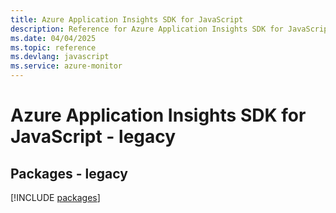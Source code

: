 ```yaml
---
title: Azure Application Insights SDK for JavaScript
description: Reference for Azure Application Insights SDK for JavaScript
ms.date: 04/04/2025
ms.topic: reference
ms.devlang: javascript
ms.service: azure-monitor
---
```

# Azure Application Insights SDK for JavaScript - legacy
## Packages - legacy
[!INCLUDE [packages](application-insights-index.md)]